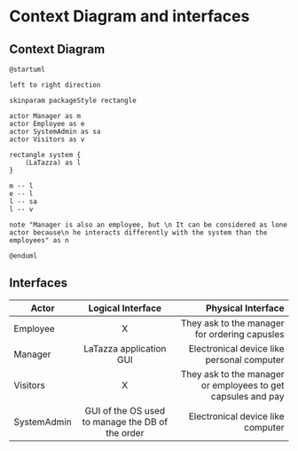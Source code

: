 # Context Diagram and interfaces

## Context Diagram

```plantuml
@startuml

left to right direction

skinparam packageStyle rectangle

actor Manager as m
actor Employee as e
actor SystemAdmin as sa
actor Visitors as v

rectangle system {
	(LaTazza) as l
}

m -- l
e -- l
l -- sa
l -- v 

note "Manager is also an employee, but \n It can be considered as lone actor because\n he interacts differently with the system than the employees" as n

@enduml
```

## Interfaces
| Actor | Logical Interface | Physical Interface  |
| ------------- |:-------------:| -----:|
|   Employee    | X | They ask to the manager for ordering capusles |
|   Manager    | LaTazza application GUI | Electronical device like personal computer |
|   Visitors    | X | They ask to the manager or employees to get capsules and pay |
|   SystemAdmin    | GUI of the OS used to manage the DB of the order | Electronical device like computer |